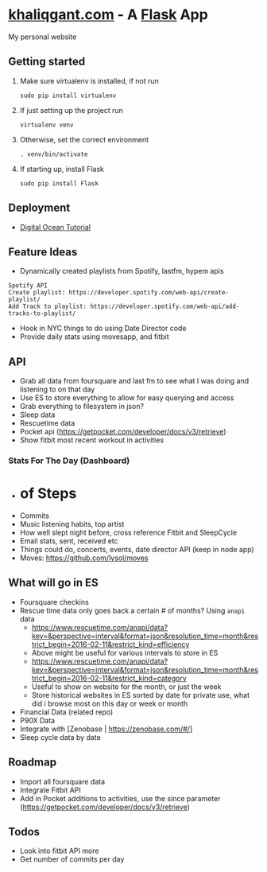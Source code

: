 [khaliqgant.com](http://khaliqgant.com) - A [Flask](http://flask.pocoo.org/docs/0.10/) App
=====

My personal website

## Getting started
1. Make sure virtualenv is installed, if not run
    ```
    sudo pip install virtualenv
    ```
2. If just setting up the project run
    ```
    virtualenv venv
    ```
3. Otherwise, set the correct environment
    ```
    . venv/bin/activate
    ```
4. If starting up, install Flask
    ```
    sudo pip install Flask
    ```

## Deployment
* [Digital Ocean Tutorial](https://www.digitalocean.com/community/tutorials/how-to-deploy-a-flask-application-on-an-ubuntu-vps)


## Feature Ideas
* Dynamically created playlists from Spotify, lastfm, hypem apis
```
Spotify API
Create playlist: https://developer.spotify.com/web-api/create-playlist/
Add Track to playlist: https://developer.spotify.com/web-api/add-tracks-to-playlist/
```
* Hook in NYC things to do using Date Director code
* Provide daily stats using movesapp, and fitbit

## API
* Grab all data from foursquare and last fm to see what I was doing and listening
to on that day
* Use ES to store everything to allow for easy querying and access
* Grab everything to filesystem in json?
* Sleep data
* Rescuetime data
* Pocket api (https://getpocket.com/developer/docs/v3/retrieve)
* Show fitbit most recent workout in activities

### Stats For The Day (Dashboard)
* # of Steps
* Commits
* Music listening habits, top artist
* How well slept night before, cross reference Fitbit and SleepCycle
* Email stats, sent, received etc
* Things could do, concerts, events, date director API (keep in node app)
* Moves: https://github.com/lysol/moves

## What will go in ES
* Foursquare checkins
* Rescue time data only goes back a certain # of months? Using `anapi` data
    * https://www.rescuetime.com/anapi/data?key=&perspective=interval&format=json&resolution_time=month&restrict_begin=2016-02-11&restrict_kind=efficiency
    * Above might be useful for various intervals to store in ES
    * https://www.rescuetime.com/anapi/data?key=&perspective=interval&format=json&resolution_time=month&restrict_begin=2016-02-11&restrict_kind=category
    * Useful to show on website for the month, or just the week
    * Store historical websites in ES sorted by date for private use, what did i browse most on this day
    or week or month
* Financial Data (related repo)
* P90X Data
* Integrate with [Zenobase | https://zenobase.com/#/]
* Sleep cycle data by date

## Roadmap
* Import all foursquare data
* Integrate Fitbit API
* Add in Pocket additions to activities, use the since parameter (https://getpocket.com/developer/docs/v3/retrieve)

## Todos
* Look into fitbit API more
* Get number of commits per day
